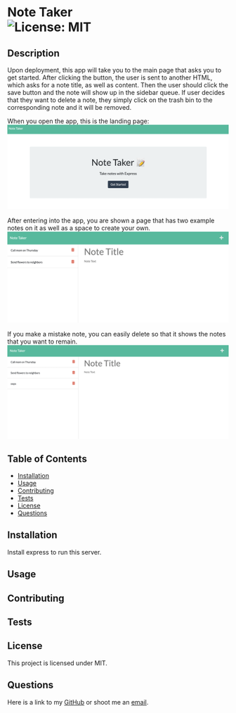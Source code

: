 # Note Taker<br>![License: MIT](https://img.shields.io/badge/License-MIT-yellow.svg)
## Description
Upon deployment, this app will take you to the main page that asks you to get started. After clicking the button, the user is sent to another HTML, which asks for a note title, as well as content. Then the user should click the save button and the note will show up in the sidebar queue. If user decides that they want to delete a note, they simply click on the trash bin to the corresponding note and it will be removed. 

When you open the app, this is the landing page:
![note taker to take notes with express and a get started button](./Develop/public/assets/images/opening.png)

After entering into the app, you are shown a page that has two example notes on it as well as a space to create your own.
![inputs for note title and text, with two others on the side](./Develop/public/assets/images/newnotes.png)

If you make a mistake note, you can easily delete so that it shows the notes that you want to remain.
![oops note with comment](./Develop/public/assets/images/wrongnoteadded.png)

## Table of Contents
* [Installation](#installation)
* [Usage](#usage)
* [Contributing](#contributing)
* [Tests](#tests)
* [License](#license)
* [Questions](#questions)

## Installation
Install express to run this server.

## Usage


## Contributing


## Tests


## License
This project is licensed under MIT.

## Questions
Here is a link to my [GitHub](https://github.com/kelliekumasaka) or shoot me an [email](mailto:kelliek3@uw.edu).